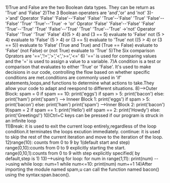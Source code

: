 1)True and False are the two Boolean data types.
  They can be return as 'True' and 'False'
2)The 3 Boolean operaters are 'and','or' and 'not'
3)->'and' Operator
   'False'   'False'--'False'
    'False'    'True'--'False'
    'True'     'False'--'False'
    'True'     'True'--'True'
  -> 'or' Oprator
   'False'   'False'--'False'
    'False'    'True'--'True'
    'True'     'False'--'True'
    'True'     'True'--'True'
  ->'not' Operator
   'False'   'True'
   'True'    'False'
 4)(5 > 4) and (3 == 5) evaluate to 'False'
  not (5 > 4) evaluate to 'False'
  (5 > 4) or (3 == 5) evaluate to 'True'
  not ((5 > 4) or (3 == 5)) evaluate to 'False'
  (True and True) and (True == False) evaluate to 'False'
  (not False) or (not True)  evaluate to 'True'
 5)The Six comparison Oprators are 
    '==','!=','>','<','>=','<='
6) '==' is used for comparing values and the '=' is used to assign a value to a variable.
7)A condition is a test or comparison that evaluates to either 'True' or 'False'. It's used to make decisions in our code, controlling the flow based on whether specific conditions are met.conditions are commonly used in
  'if' atatements,loops,and functions to determine what actions to take.They allow your code to adapt and reespond to different situations.
8)-->Outer Block:
              spam = 0
              if spam == 10:
                  print('eggs')
                  if spam > 5:
                      print('bacon')
                  else:
                      print('ham')
                  print('spam')
  --> Inneer Block 1:
    print('eggs')
    if spam > 5:
        print('bacon')
    else:
        print('ham')
    print('spam')
  -->Inner Block 2:
              print('bacon')
9)spam = 2
  if spam == 1:
      print('Hello')
  elif spam == 2:
      print('Howdy')
  else:
      print('Greetings!')
 10)Ctrl+C keys can be pressed if our program is struck in an infinite loop     
 11)Break: 
        it is used to exit the current loop entirely,regardless of the loop condition.it terminates the loops excution immediately.
   continue:
         it is used to skip the rest of the current iteration and move to the iteration of the loop.
 12)range(10): counts from 0 to 9 by 1(default start and step)
    range(0,10):counts from 0 to 9 explicitly starting the start.
    range(0,10,1):counts from 0 to 9 with step explicitly specified( by default,step is 1)
 13)-->using for loop:
    for num in range(1,11):
        print(num)
   -->using while loop:
    num=1
    while num<=10:
        print(num)
        num+=1
 14)After importing the module named spam,u can call the function named bacon() using the  syntax:span.bacon().        
    
        

    

